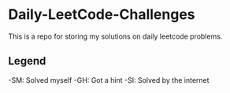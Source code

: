 # Daily-LeetCode-Challenges

This is a repo for storing my solutions on daily leetcode problems.

## Legend
-SM: Solved myself
-GH: Got a hint
-SI: Solved by the internet
